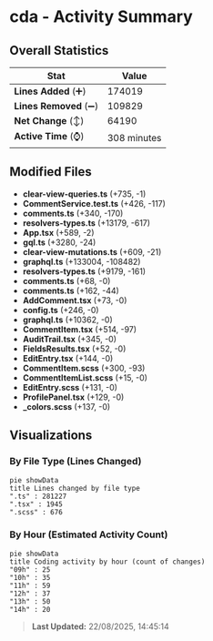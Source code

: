 # cda - Activity Summary 

## Overall Statistics

| Stat                   | Value                                                             |
| ---------------------- | ----------------------------------------------------------------- |
| **Lines Added** (➕)   | 174019                                          |
| **Lines Removed** (➖) | 109829                                        |
| **Net Change** (↕)    | 64190                |
| **Active Time** (⌚)   | 308 minutes |


## Modified Files
- **clear-view-queries.ts** (+735, -1)
- **CommentService.test.ts** (+426, -117)
- **comments.ts** (+340, -170)
- **resolvers-types.ts** (+13179, -617)
- **App.tsx** (+589, -2)
- **gql.ts** (+3280, -24)
- **clear-view-mutations.ts** (+609, -21)
- **graphql.ts** (+133004, -108482)
- **resolvers-types.ts** (+9179, -161)
- **comments.ts** (+68, -0)
- **comments.ts** (+162, -44)
- **AddComment.tsx** (+73, -0)
- **config.ts** (+246, -0)
- **graphql.ts** (+10362, -0)
- **CommentItem.tsx** (+514, -97)
- **AuditTrail.tsx** (+345, -0)
- **FieldsResults.tsx** (+52, -0)
- **EditEntry.tsx** (+144, -0)
- **CommentItem.scss** (+300, -93)
- **CommentItemList.scss** (+15, -0)
- **EditEntry.scss** (+131, -0)
- **ProfilePanel.tsx** (+129, -0)
- **_colors.scss** (+137, -0)

## Visualizations

### By File Type (Lines Changed)

```mermaid
pie showData
title Lines changed by file type
".ts" : 281227
".tsx" : 1945
".scss" : 676
```

### By Hour (Estimated Activity Count)

```mermaid
pie showData
title Coding activity by hour (count of changes)
"09h" : 25
"10h" : 35
"11h" : 59
"12h" : 37
"13h" : 50
"14h" : 20
```


> **Last Updated:** 22/08/2025, 14:45:14